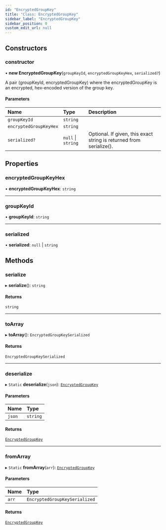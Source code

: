 ```yaml
---
id: "EncryptedGroupKey"
title: "Class: EncryptedGroupKey"
sidebar_label: "EncryptedGroupKey"
sidebar_position: 0
custom_edit_url: null
---
```


## Constructors

### constructor

• **new EncryptedGroupKey**(`groupKeyId`, `encryptedGroupKeyHex`, `serialized?`)

A pair (groupKeyId, encryptedGroupKey) where the encryptedGroupKey is an encrypted, hex-encoded version of the group key.

#### Parameters

| Name | Type | Description |
| :------ | :------ | :------ |
| `groupKeyId` | `string` |  |
| `encryptedGroupKeyHex` | `string` |  |
| `serialized?` | ``null`` \| `string` | Optional. If given, this exact string is returned from serialize(). |

## Properties

### encryptedGroupKeyHex

• **encryptedGroupKeyHex**: `string`

___

### groupKeyId

• **groupKeyId**: `string`

___

### serialized

• **serialized**: ``null`` \| `string`

## Methods

### serialize

▸ **serialize**(): `string`

#### Returns

`string`

___

### toArray

▸ **toArray**(): `EncryptedGroupKeySerialized`

#### Returns

`EncryptedGroupKeySerialized`

___

### deserialize

▸ `Static` **deserialize**(`json`): [`EncryptedGroupKey`](EncryptedGroupKey.md)

#### Parameters

| Name | Type |
| :------ | :------ |
| `json` | `string` |

#### Returns

[`EncryptedGroupKey`](EncryptedGroupKey.md)

___

### fromArray

▸ `Static` **fromArray**(`arr`): [`EncryptedGroupKey`](EncryptedGroupKey.md)

#### Parameters

| Name | Type |
| :------ | :------ |
| `arr` | `EncryptedGroupKeySerialized` |

#### Returns

[`EncryptedGroupKey`](EncryptedGroupKey.md)
